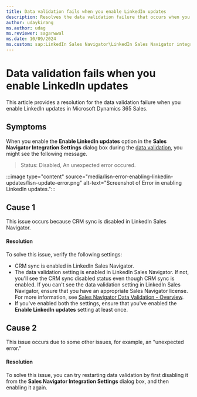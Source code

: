 ```yaml
---
title: Data validation fails when you enable LinkedIn updates
description: Resolves the data validation failure that occurs when you enable LinkedIn updates in Microsoft Dynamics 365 Sales. 
author: udaykirang
ms.author: udag
ms.reviewer: sagarwwal
ms.date: 10/09/2024
ms.custom: sap:LinkedIn Sales Navigator\LinkedIn Sales Navigator integration errors
---
```

# Data validation fails when you enable LinkedIn updates

This article provides a resolution for the data validation failure when you enable LinkedIn updates in Microsoft Dynamics 365 Sales.  

## Symptoms

When you enable the **Enable LinkedIn updates** option in the **Sales Navigator Integration Settings** dialog box during the [data validation](/dynamics365/linkedin/data-validation), you might see the following message.

> Status: Disabled, An unexpected error occured.

:::image type="content" source="media/lisn-error-enabling-linkedin-updates/lisn-update-error.png" alt-text="Screenshot of Error in enabling LinkedIn updates.":::

## Cause 1

This issue occurs because CRM sync is disabled in LinkedIn Sales Navigator.

#### Resolution

To solve this issue, verify the following settings:

- CRM sync is enabled in LinkedIn Sales Navigator.
- The data validation setting is enabled in LinkedIn Sales Navigator. If not, you'll see the CRM sync disabled status even though CRM sync is enabled. If you can't see the data validation setting in LinkedIn Sales Navigator, ensure that you have an appropriate Sales Navigator license. For more information, see [Sales Navigator Data Validation - Overview](https://www.linkedin.com/help/sales-navigator/answer/a120992).
- If you've enabled both the settings, ensure that you've enabled the **Enable LinkedIn updates** setting at least once.

## Cause 2

This issue occurs due to some other issues, for example, an "unexpected error."

#### Resolution

To solve this issue, you can try restarting data validation by first disabling it from the **Sales Navigator Integration Settings** dialog box, and then enabling it again.
